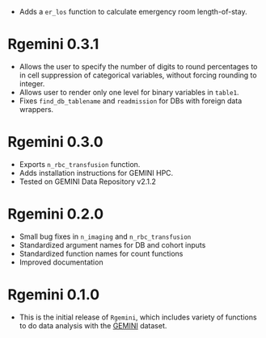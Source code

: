 * Adds a `er_los` function to calculate emergency room length-of-stay.

# Rgemini 0.3.1

* Allows the user to specify the number of digits to round percentages to in cell suppression of categorical variables, without forcing rounding to integer.
* Allows user to render only one level for binary variables in `table1`.
* Fixes `find_db_tablename` and `readmission` for DBs with foreign data wrappers.

# Rgemini 0.3.0

* Exports `n_rbc_transfusion` function.
* Adds installation instructions for GEMINI HPC.
* Tested on GEMINI Data Repository v2.1.2

# Rgemini 0.2.0

* Small bug fixes in `n_imaging` and `n_rbc_transfusion`
* Standardized argument names for DB and cohort inputs
* Standardized function names for count functions
* Improved documentation

# Rgemini 0.1.0

* This is the initial release of `Rgemini`, which includes variety of functions to do data analysis with the [GEMINI](https://www.geminimedicine.ca/) dataset.
